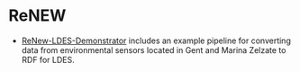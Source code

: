 # ReNEW
- [ReNew-LDES-Demonstrator](ReNEW-LDES-Demonstrator/README.md) includes an example pipeline for converting data from environmental sensors located in Gent and Marina Zelzate to RDF for LDES.